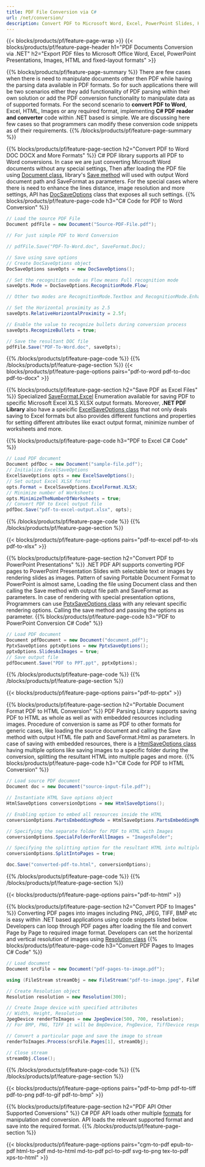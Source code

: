 ```yaml
---
title: PDF File Conversion via C# 
url: /net/conversion/
description: Convert PDF to Microsoft Word, Excel, PowerPoint Slides, HTML, Images and many other popular formats with just few lines of C# code.
---
```


{{< blocks/products/pf/feature-page-wrap >}}
{{< blocks/products/pf/feature-page-header h1="PDF Documents Conversion via .NET" h2="Export PDF files to Microsoft Office Word, Excel, PowerPoint Presentations, Images, HTML and fixed-layout formats" >}}

{{% blocks/products/pf/feature-page-summary %}}
There are few cases when there is need to manipulate documents other then PDF while having the parsing data available in PDF formats. So for such applications there will be two scenarios either they add functionality of PDF parsing within their own solution or add the PDF conversion functionality to manipulate data as of supported formats. For the second scenario to **convert PDF to Word**, Excel, HTML, Images or any required format, implementing **C# PDF reader and converter** code within .NET based is simple. We are discussing here few cases so that programmers can modify these conversion code snippets as of their requirements. 
{{% /blocks/products/pf/feature-page-summary  %}}

{{% blocks/products/pf/feature-page-section  h2="Convert PDF to Word DOC DOCX and More Formats" %}}
C# PDF library supports all PDF to Word conversions. In case we are just converting Microsoft Word documents without any special settings, Then after loading the PDF file using [Document class](https://apireference.aspose.com/pdf/net/aspose.pdf/document), library's [Save method](https://apireference.aspose.com/pdf/net/aspose.pdf.document/save/methods/4) will used with output Word document path and SaveFormat as parameters.  For the special cases where there is need to enhance the lines distance, image resolution and more settings, API has [DocSaveOptions](https://apireference.aspose.com/net/pdf/aspose.pdf/docsaveoptions) class that exposes all such settings. 
{{% blocks/products/pf/feature-page-code h3="C# Code for PDF to Word Conversion" %}}

```cs
// Load the source PDF File
Document pdfFile = new Document("Source-PDF-File.pdf");    

// For just simple PDF to Word Conversion 

// pdfFile.Save("PDF-To-Word.doc", SaveFormat.Doc);        

// Save using save options
// Create DocSaveOptions object
DocSaveOptions saveOpts = new DocSaveOptions();

// Set the recognition mode as Flow means Full recognition mode
saveOpts.Mode = DocSaveOptions.RecognitionMode.Flow;

// Other two modes are RecognitionMode.Textbox and RecognitionMode.EnhancedFlow

// Set the Horizontal proximity as 2.5
saveOpts.RelativeHorizontalProximity = 2.5f;

// Enable the value to recognize bullets during conversion process
saveOpts.RecognizeBullets = true;

// Save the resultant DOC file
pdfFile.Save("PDF-To-Word.doc", saveOpts);
```
{{% /blocks/products/pf/feature-page-code  %}}
{{% /blocks/products/pf/feature-page-section %}}
{{< blocks/products/pf/feature-page-options pairs="pdf-to-word pdf-to-doc pdf-to-docx" >}}


{{% blocks/products/pf/feature-page-section  h2="Save PDF as Excel Files" %}}
Specialized [SaveFormat.Excel](https://apireference.aspose.com/pdf/net/aspose.pdf/saveformat) Enumeration available for saving PDF to specific Microsoft Excel XLS XLSX output formats. Moreover, **.NET PDF Library** also have a speicific [ExcelSaveOptions class](https://apireference.aspose.com/pdf/net/aspose.pdf/excelsaveoptions) that not only deals saving to Excel formats but also provides different functions and properties for setting different attributes like exact output format, minimize number of worksheets and more.
 
{{% blocks/products/pf/feature-page-code h3="PDF to Excel C# Code" %}}

```cs
// Load PDF document
Document pdfDoc = new Document("sample-file.pdf");
// Initialize ExcelSaveOptions
ExcelSaveOptions opts = new ExcelSaveOptions();
// Set output Excel XLSX format
opts.Format = ExcelSaveOptions.ExcelFormat.XLSX;
// Minimize number of Worksheets
opts.MinimizeTheNumberOfWorksheets = true;
// Convert PDF to Excel output file
pdfDoc.Save("pdf-to-excel-output.xlsx", opts);
```
{{% /blocks/products/pf/feature-page-code  %}}
{{% /blocks/products/pf/feature-page-section %}}

{{< blocks/products/pf/feature-page-options pairs="pdf-to-excel pdf-to-xls pdf-to-xlsx" >}}

{{% blocks/products/pf/feature-page-section  h2="Convert PDF to PowerPoint Presentations" %}}
.NET PDF API supports converting PDF pages to PowerPoint Presentation Slides with selectable text or images by rendering slides as images. Pattern of saving Portable Document Format to PowerPoint is almost same, Loading the file using Document class and then calling the Save method with output file path and SaveFormat as parameters. In case of rendering with special presentation options, Programmers can use [PptxSaveOptions class](https://apireference.aspose.com/pdf/net/aspose.pdf/pptxsaveoptions) with any relevant specific rendering options. Calling the save method and passing the options as parameter.
{{% blocks/products/pf/feature-page-code h3="PDF to PowerPoint Conversion C# Code" %}}
```cs
// Load PDF document
Document pdfDocument = new Document("document.pdf");
PptxSaveOptions pptxOptions = new PptxSaveOptions();
pptxOptions.SlidesAsImages = true;
// Save output file
pdfDocument.Save("PDF to PPT.ppt", pptxOptions);
```
{{% /blocks/products/pf/feature-page-code %}}
{{% /blocks/products/pf/feature-page-section %}}

{{< blocks/products/pf/feature-page-options pairs="pdf-to-pptx" >}}

{{% blocks/products/pf/feature-page-section  h2="Portable Document Format PDF to HTML Conversion" %}}
PDF Parsing Library supports saving PDF to HTML as whole as well as with embedded resources including images. Procedure of conversion is same as PDF to other formats for generic cases, like loading the source document and calling the Save method with output HTML file path and SaveFormat.Html as parameters. In case of saving with embedded resources, there is a [HtmlSaveOptions class](https://apireference.aspose.com/pdf/net/aspose.pdf/htmlsaveoptions) having multiple options like saving images to a specific folder during the conversion, splitting the resultant HTML into multiple pages and more. 
{{% blocks/products/pf/feature-page-code h3="C# Code for PDF to HTML Conversion" %}}

```cs
// Load source PDF document
Document doc = new Document("source-input-file.pdf");

// Instantiate HTML Save options object
HtmlSaveOptions conversionOptions = new HtmlSaveOptions();

// Enabling option to embed all resources inside the HTML
conversionOptions.PartsEmbeddingMode = HtmlSaveOptions.PartsEmbeddingModes.EmbedAllIntoHtml;

// Specifying the separate folder for PDF to HTML with Images
conversionOptions.SpecialFolderForAllImages = "ImagesFolder";

// Specifying the splitting option for the resultant HTML into multiple pages
conversionOptions.SplitIntoPages = true;

doc.Save("converted-pdf-to.html", conversionOptions);
```
{{% /blocks/products/pf/feature-page-code %}}
{{% /blocks/products/pf/feature-page-section %}}

{{< blocks/products/pf/feature-page-options pairs="pdf-to-html" >}}

{{% blocks/products/pf/feature-page-section  h2="Convert PDF to Images" %}}
Converting PDF pages into images including PNG, JPEG, TIFF, BMP etc is easy within .NET based applications using code snippets listed below. Developers can  loop through PDF pages after loading the file and convert Page by Page to required image format. Developers can set the horizental and vertical resolution of images using [Resolution class](https://apireference.aspose.com/pdf/net/aspose.pdf.devices/resolution)
{{% blocks/products/pf/feature-page-code h3="Convert PDF Pages to Images C# Code" %}}
```cs
// Load document
Document srcFile = new Document("pdf-pages-to-image.pdf");

using (FileStream streamObj = new FileStream("pdf-to-image.jpeg", FileMode.Create)){

// Create Resolution object
Resolution resolution = new Resolution(300);

// Create Image device with specified attributes
// Width, Height, Resolution
JpegDevice renderToImages = new JpegDevice(500, 700, resolution);
// For BMP, PNG, TIFF it will be BmpDevice, PngDevice, TiffDevice respectively

// Convert a particular page and save the image to stream
renderToImages.Process(srcFile.Pages[1], streamObj);

// Close stream
streamObj.Close();

```
{{% /blocks/products/pf/feature-page-code %}}
{{% /blocks/products/pf/feature-page-section %}}

{{< blocks/products/pf/feature-page-options pairs="pdf-to-bmp pdf-to-tiff pdf-to-png pdf-to-gif pdf-to-bmp" >}}

{{% blocks/products/pf/feature-page-section  h2="PDF API Other Supported Conversions" %}}
C# PDF API loads other multiple [formats](https://docs.aspose.com/pdf/net/supported-file-formats/) for manipulation and conversion. API loads the relevant supported format and save into the required format.
{{% /blocks/products/pf/feature-page-section %}}

{{< blocks/products/pf/feature-page-options pairs="cgm-to-pdf epub-to-pdf html-to-pdf md-to-html md-to-pdf pcl-to-pdf svg-to-png tex-to-pdf xps-to-html" >}}